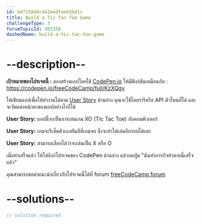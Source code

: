 ```yaml
---
id: bd7158d8c442eedfaeb5bd1c
title: Build a Tic Tac Toe Game
challengeType: 3
forumTopicId: 302358
dashedName: build-a-tic-tac-toe-game
---
```


# --description--

**เป้าหมายของโปรเจคนี้ :** ลองสร้างแอปโดยใช้ [CodePen.io](https://codepen.io) ให้มีฟังก์ชันเหมือนกับ : <https://codepen.io/freeCodeCamp/full/KzXQgy>

ให้เขียนแอปเพื่อให้ทำงานได้ตาม [User Story](https://en.wikipedia.org/wiki/User_story) ด้านล่าง คุณจะใช้ไลบรารีหรือ API ตัวไหนก็ได้ และจะจัดแต่งหน้าตาของแอปอย่างไรก็ได้

**User Story:** แอปนี้จะเป็นการเล่นเกม XO (Tic Tac Toe) กับคอมพิวเตอร์

**User Story:** เกมจะรีเซ็ตตัวเองทันทีที่เกมจบ ซึ่งจะทำให้เล่นอีกรอบได้เลย

**User Story:** สามารถเลือกได้ว่าจะเล่นเป็น X หรือ O

เมื่อทำเสร็จแล้ว ให้ใส่ลิงก์โปรเจคของ CodePen ด้านล่าง แล้วกดปุุ่ม "ฉันทำภารกิจท้าทายนี้เสร็จแล้ว"

คุณสามารถขอคำแนะนำเกี่ยวกับโปรเจคนี้ได้ที่ forum [freeCodeCamp forum](https://forum.freecodecamp.org/c/project-feedback/409)

# --solutions--

```js
// solution required
```
